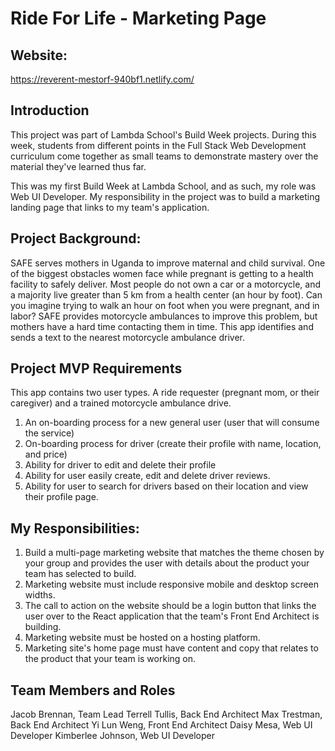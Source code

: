 # Ride For Life - Marketing Page

## Website:
https://reverent-mestorf-940bf1.netlify.com/

## Introduction
This project was part of Lambda School's Build Week projects.  During this week, students from different points in the Full Stack Web Development curriculum come together as small teams to demonstrate mastery over the material they've learned thus far.

This was my first Build Week at Lambda School, and as such, my role was Web UI Developer.  My responsibility in the project was to build a marketing landing page that links to my team's application.

## Project Background:

SAFE serves mothers in Uganda to improve maternal and child survival.  One of the biggest obstacles women face while pregnant is getting to a health facility to safely deliver. Most people do not own a car or a motorcycle, and a majority live greater than 5 km from a health center (an hour by foot). Can you imagine trying to walk an hour on foot when you were pregnant, and in labor? SAFE provides motorcycle ambulances to improve this problem, but mothers have a hard time contacting them in time. This app identifies and sends a text to the nearest motorcycle ambulance driver.

## Project MVP Requirements

This app contains two user types. A ride requester (pregnant mom, or their caregiver) and a trained motorcycle ambulance drive.

1. An on-boarding process for a new general user (user that will consume the service)
2. On-boarding process for driver (create their profile with name, location, and price)
3. Ability for driver to edit and delete their profile
4. Ability for user easily create, edit and delete driver reviews.
5. Ability for user to search for drivers based on their location and view their profile page.

## My Responsibilities:

1. Build a multi-page marketing website that matches the theme chosen by your group and provides the user with details about the product your team has selected to build.
2. Marketing website must include responsive mobile and desktop screen widths.
3. The call to action on the website should be a login button that links the user over to the React application that the team's Front End Architect is building.
4. Marketing website must be hosted on a hosting platform.
5. Marketing site's home page must have content and copy that relates to the product that your team is working on.

## Team Members and Roles

Jacob Brennan, Team Lead
Terrell Tullis, Back End Architect
Max Trestman, Back End Architect
Yi Lun Weng, Front End Architect
Daisy Mesa, Web UI Developer
Kimberlee Johnson, Web UI Developer
